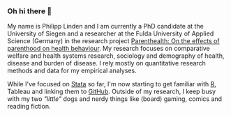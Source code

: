 ### Oh hi there 👋

My name is Philipp Linden and I am currently a PhD candidate at the University of Siegen and a researcher at the Fulda University of Applied Science (Germany) in the research project [Parenthealth: On the effects of parenthood on health behaviour](https://parenthealth.github.io/). My research focuses on comparative welfare and health systems research, sociology and demography of health, disease and burden of disease. I rely mostly on quantitative research methods and data for my empirical analyses.

While I've focused on [Stata](https://www.stata.com/) so far, I'm now starting to get familiar with [R](https://www.r-project.org/), Tableau and linking them to [GitHub](https://github.com/). Outside of my research, I keep busy with my two _"little"_ dogs and nerdy things like (board) gaming, comics and reading fiction. 

<!--
**PhilippLinden/PhilippLinden** is a ✨ _special_ ✨ repository because its `README.md` (this file) appears on your GitHub profile.

Here are some ideas to get you started:

- 🔭 I’m currently working on ...
- 🌱 I’m currently learning ...
- 👯 I’m looking to collaborate on ...
- 🤔 I’m looking for help with ...
- 💬 Ask me about ...
- 📫 How to reach me: ...
- 😄 Pronouns: ...
- ⚡ Fun fact: ...
-->
